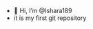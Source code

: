 - 👋 Hi, I’m @Ishara189
- it is my first git repository 
<!---
Ishara189/Ishara189 is a ✨ special ✨ repository because its `README.md` (this file) appears on your GitHub profile.
You can click the Preview link to take a look at your changes.
--->
